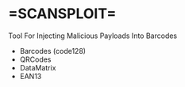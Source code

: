 # =SCANSPLOIT=
Tool For Injecting Malicious Payloads Into Barcodes

* Barcodes (code128)
* QRCodes
* DataMatrix
* EAN13
